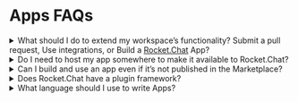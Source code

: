 # Apps FAQs

<details>

<summary>What should I do to extend my workspace’s functionality? Submit a pull request, Use integrations, or Build a <a href="http://rocket.chat/">Rocket.Chat</a> App?</summary>

Each of those options has its strengths and weaknesses.

**Changing the source** code is the most powerful way of extending Rocket.Chat, but not the simplest - you need to learn the code base, understand the code pattern and rules, submit a PR, and follow up on any changes requested to get it merged.

However, [Integrations ](../../use-rocket.chat/workspace-administration/integrations/)allow you to write simple scripts that will be executed when a message is sent or received in a channel. They’re quick to learn and write, but their scope is limited.

[Apps](https://github.com/RocketChat/docs/blob/master/extend-rocket.chat-capabilities/rocket.chat-marketplace) are the middle ground. They are much more powerful than integrations, allowing you to interact with the UI and execute custom routines on several triggers. They're more complex than learning the code base and can be distributed to our community via the Marketplace.

</details>

<details>

<summary>Do I need to host my app somewhere to make it available to Rocket.Chat?</summary>

Not at all! [Rocket.Chat](http://rocket.chat/) Apps are packaged and deployed to a workspace, and the system will take care of hooking the App up. Apps can be installed [manually](/extend-rocketchat-capabilities/rocket.chat-marketplace/#installing-a-private-app) or via the [Marketplace](/extend-rocket.chat-capabilities/rocket.chat-marketplace/).

</details>

<details>

<summary>Can I build and use an app even if it’s not published in the Marketplace?</summary>

Absolutely! It’s recommended you use our [Apps Engine CLI ](https://developer.rocket.chat/apps-engine/getting-started/rocket.chat-app-engine-cli)tool to develop your apps, making it super easy to deploy your apps to your own [Rocket.Chat](http://rocket.chat/) workspace.

</details>

<details>

<summary>Does Rocket.Chat have a plugin framework?</summary>

We don't have a plugin framework.

</details>

<details>

<summary>What language should I use to write Apps?</summary>

Rocket.Chat uses typescript only.

</details>

